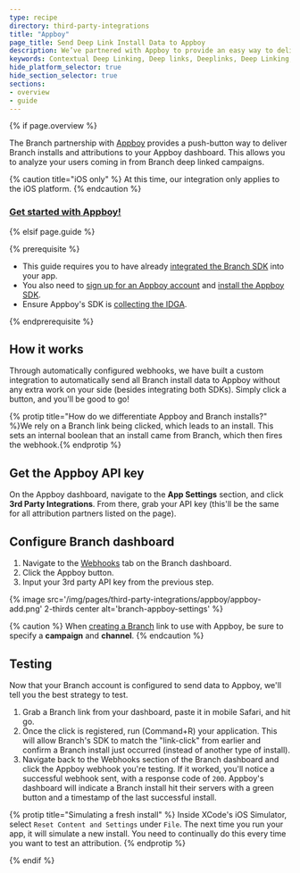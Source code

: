 ```yaml
---
type: recipe
directory: third-party-integrations
title: "Appboy"
page_title: Send Deep Link Install Data to Appboy
description: We’ve partnered with Appboy to provide an easy way to deliver Branch installs and attributions to your Appboy dashboard. Learn how to set it up.
keywords: Contextual Deep Linking, Deep links, Deeplinks, Deep Linking, Deeplinking, Deferred Deep Linking, Deferred Deeplinking, Google App Indexing, Google App Invites, Apple Universal Links, Apple Spotlight Search, Facebook App Links, AppLinks, Deepviews, Deep views, Analytics, Install Data, Appboy
hide_platform_selector: true
hide_section_selector: true
sections:
- overview
- guide
---
```


{% if page.overview %}

The Branch partnership with [Appboy](https://www.appboy.com) provides a push-button way to deliver Branch installs and attributions to your Appboy dashboard. This allows you to analyze your users coming in from Branch deep linked campaigns.

{% caution title="iOS only" %}
At this time, our integration only applies to the iOS platform.
{% endcaution %}

### [Get started with Appboy!]({{base.url}}/third-party-integrations/appboy/guide)

{% elsif page.guide %}

{% prerequisite %}

- This guide requires you to have already [integrated the Branch SDK]({{base.url}}/getting-started/sdk-integration-guide) into your app.
- You also need to [sign up for an Appboy account](https://dashboard.appboy.com/developers/sign_up) and [install the Appboy SDK](https://documentation.appboy.com/).
- Ensure Appboy's SDK is [collecting the IDGA](https://documentation.appboy.com/iOS/#optional-idfa-collection).

{% endprerequisite %}

## How it works

Through automatically configured webhooks, we have built a custom integration to automatically send all Branch install data to Appboy without any extra work on your side (besides integrating both SDKs). Simply click a button, and you'll be good to go!

{% protip title="How do we differentiate Appboy and Branch installs?" %}We rely on a Branch link being clicked, which leads to an install. This sets an internal boolean that an install came from Branch, which then fires the webhook.{% endprotip %}

## Get the Appboy API key

On the Appboy dashboard, navigate to the **App Settings** section, and click **3rd Party Integrations**. From there, grab your API key (this'll be the same for all attribution partners listed on the page).

## Configure Branch dashboard

1. Navigate to the [Webhooks](https://dashboard.branch.io/#/webhook) tab on the Branch dashboard.
1. Click the Appboy button.
1. Input your 3rd party API key from the previous step.

{% image src='/img/pages/third-party-integrations/appboy/appboy-add.png' 2-thirds center alt='branch-appboy-settings' %}

{% caution %}
When [creating a Branch]({{base.url}}/getting-started/creating-links) link to use with Appboy, be sure to specify a **campaign** and **channel**.
{% endcaution %}

## Testing

Now that your Branch account is configured to send data to Appboy, we'll tell you the best strategy to test.

1. Grab a Branch link from your dashboard, paste it in mobile Safari, and hit go.
1. Once the click is registered, run (Command+R) your application. This will allow Branch's SDK to match the "link-click" from earlier and confirm a Branch install just occurred (instead of another type of install).
1. Navigate back to the Webhooks section of the Branch dashboard and click the Appboy webhook you're testing. If it worked, you'll notice a successful webhook sent, with a response code of `200`. Appboy's dashboard will indicate a Branch install hit their servers with a green button and a timestamp of the last successful install.

{% protip title="Simulating a fresh install" %}
Inside XCode's iOS Simulator, select `Reset Content and Settings` under `File`. The next time you run your app, it will simulate a new install. You need to continually do this every time you want to test an attribution.
{% endprotip %}

{% endif %}